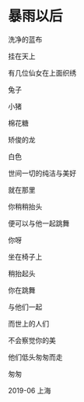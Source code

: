 # 暴雨以后

洗净的蓝布

挂在天上

有几位仙女在上面织绣

兔子

小猪

棉花糖

矫俊的龙

白色

世间一切的纯洁与美好

就在那里

你稍稍抬头

便可以与他一起跳舞

你呀

坐在椅子上

稍抬起头

你在跳舞

与他们一起

而世上的人们

不会察觉你的美

他们低头匆匆而走

匆匆



2019-06 上海
